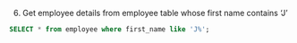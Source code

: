 6. Get employee details from employee table whose first name contains ‘J’

```sql
SELECT * from employee where first_name like 'J%';
```